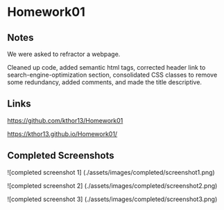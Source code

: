 # Homework01

## Notes
We were asked to refractor a webpage.

Cleaned up code, added semantic html tags, corrected header link to search-engine-optimization section, consolidated CSS classes to remove some redundancy, added comments, and made the title descriptive.

## Links

https://github.com/kthor13/Homework01

https://kthor13.github.io/Homework01/

## Completed Screenshots

![completed screenshot 1] (./assets/images/completed/screenshot1.png)

![completed screenshot 2] (./assets/images/completed/screenshot2.png)

![completed screenshot 3] (./assets/images/completed/screenshot3.png)